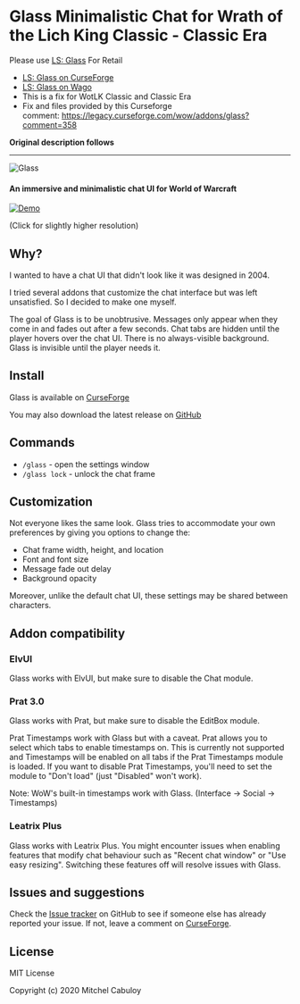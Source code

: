 # Glass Minimalistic Chat for Wrath of the Lich King Classic - Classic Era

Please use [LS: Glass](https://www.curseforge.com/wow/addons/ls-glass "LS: Glass") For Retail

* [LS: Glass on CurseForge](https://www.curseforge.com/wow/addons/ls-glass)
* [LS: Glass on Wago](https://addons.wago.io/addons/ls-glass)
* This is a fix for WotLK Classic and Classic Era
* Fix and files provided by this Curseforge comment: https://legacy.curseforge.com/wow/addons/glass?comment=358

**Original description follows**

---

![Glass](https://user-images.githubusercontent.com/3102758/90884068-9549a600-e3e1-11ea-944f-481bd894560e.png)

#### An immersive and minimalistic chat UI for World of Warcraft

[![Demo](https://thumbs.gfycat.com/SkinnyPopularIsabellineshrike-size_restricted.gif)](https://gfycat.com/skinnypopularisabellineshrike)

(Click for slightly higher resolution)

## Why?

I wanted to have a chat UI that didn't look like it was designed in 2004.

I tried several addons that customize the chat interface but was left
unsatisfied. So I decided to make one myself.

The goal of Glass is to be unobtrusive. Messages only appear when they come in
and fades out after a few seconds. Chat tabs are hidden until the player hovers
over the chat UI. There is no always-visible background. Glass is invisible
until the player needs it.

## Install

Glass is available on [CurseForge](https://www.curseforge.com/wow/addons/glass)

You may also download the latest release on [GitHub](https://github.com/mixxorz/Glass/releases)

## Commands

* `/glass` - open the settings window
* `/glass lock` - unlock the chat frame

## Customization

Not everyone likes the same look. Glass tries to accommodate your own
preferences by giving you options to change the:

* Chat frame width, height, and location
* Font and font size
* Message fade out delay
* Background opacity

Moreover, unlike the default chat UI, these settings may be shared between
characters.

## Addon compatibility

### ElvUI

Glass works with ElvUI, but make sure to disable the Chat module.

### Prat 3.0

Glass works with Prat, but make sure to disable the EditBox module.

Prat Timestamps work with Glass but with a caveat. Prat allows you to select
which tabs to enable timestamps on. This is currently not supported and
Timestamps will be enabled on all tabs if the Prat Timestamps module is loaded.
If you want to disable Prat Timestamps, you'll need to set the module to "Don't
load" (just "Disabled" won't work).

Note: WoW's built-in timestamps work with Glass. (Interface -> Social ->
Timestamps)

### Leatrix Plus

Glass works with Leatrix Plus. You might encounter issues when enabling features
that modify chat behaviour such as "Recent chat window" or "Use easy resizing".
Switching these features off will resolve issues with Glass.

## Issues and suggestions

Check the [Issue tracker](https://github.com/mixxorz/Glass/issues) on GitHub
to see if someone else has already reported your issue. If not, leave a comment
on [CurseForge](https://www.curseforge.com/wow/addons/glass).

## License

MIT License

Copyright (c) 2020 Mitchel Cabuloy
